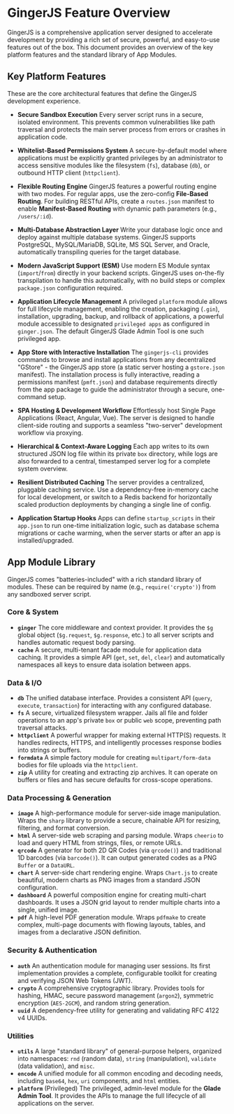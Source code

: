 # GingerJS Feature Overview

GingerJS is a comprehensive application server designed to accelerate development by providing a rich set of secure, powerful, and easy-to-use features out of the box. This document provides an overview of the key platform features and the standard library of App Modules.

## Key Platform Features

These are the core architectural features that define the GingerJS development experience.

*   **Secure Sandbox Execution**
    Every server script runs in a secure, isolated environment. This prevents common vulnerabilities like path traversal and protects the main server process from errors or crashes in application code.

*   **Whitelist-Based Permissions System**
    A secure-by-default model where applications must be explicitly granted privileges by an administrator to access sensitive modules like the filesystem (`fs`), database (`db`), or outbound HTTP client (`httpclient`).

*   **Flexible Routing Engine**
    GingerJS features a powerful routing engine with two modes. For regular apps, use the zero-config **File-Based Routing**. For building RESTful APIs, create a `routes.json` manifest to enable **Manifest-Based Routing** with dynamic path parameters (e.g., `/users/:id`).

*   **Multi-Database Abstraction Layer**
    Write your database logic once and deploy against multiple database systems. GingerJS supports PostgreSQL, MySQL/MariaDB, SQLite, MS SQL Server, and Oracle, automatically transpiling queries for the target database.

*   **Modern JavaScript Support (ESM)**
    Use modern ES Module syntax (`import`/`from`) directly in your backend scripts. GingerJS uses on-the-fly transpilation to handle this automatically, with no build steps or complex `package.json` configuration required.

*   **Application Lifecycle Management**
    A privileged `platform` module allows for full lifecycle management, enabling the creation, packaging (`.gin`), installation, upgrading, backup, and rollback of applications, a powerful module accessible to designated `privileged apps` as configured in `ginger.json`. The default GingerJS Glade Admin Tool is one such privileged app.

*   **App Store with Interactive Installation**
    The `gingerjs-cli` provides commands to browse and install applications from any decentralized "GStore" - the GingerJS app store (a static server hosting a `gstore.json` manifest). The installation process is fully interactive, reading a permissions manifest (`pmft.json`) and database requirements directly from the app package to guide the administrator through a secure, one-command setup.

*   **SPA Hosting & Development Workflow**
    Effortlessly host Single Page Applications (React, Angular, Vue). The server is designed to handle client-side routing and supports a seamless "two-server" development workflow via proxying.

*   **Hierarchical & Context-Aware Logging**
    Each app writes to its own structured JSON log file within its private `box` directory, while logs are also forwarded to a central, timestamped server log for a complete system overview.

*   **Resilient Distributed Caching**
    The server provides a centralized, pluggable caching service. Use a dependency-free in-memory cache for local development, or switch to a Redis backend for horizontally scaled production deployments by changing a single line of config.

*   **Application Startup Hooks**
    Apps can define `startup_scripts` in their `app.json` to run one-time initialization logic, such as database schema migrations or cache warming, when the server starts or after an app is installed/upgraded.

## App Module Library

GingerJS comes "batteries-included" with a rich standard library of modules. These can be required by name (e.g., `require('crypto')`) from any sandboxed server script.

### Core & System

*   **`ginger`**
    The core middleware and context provider. It provides the `$g` global object (`$g.request`, `$g.response`, etc.) to all server scripts and handles automatic request body parsing.
*   **`cache`**
    A secure, multi-tenant facade module for application data caching. It provides a simple API (`get`, `set`, `del`, `clear`) and automatically namespaces all keys to ensure data isolation between apps.

### Data & I/O

*   **`db`**
    The unified database interface. Provides a consistent API (`query`, `execute`, `transaction`) for interacting with any configured database.
*   **`fs`**
    A secure, virtualized filesystem wrapper. Jails all file and folder operations to an app's private `box` or public `web` scope, preventing path traversal attacks.
*   **`httpclient`**
    A powerful wrapper for making external HTTP(S) requests. It handles redirects, HTTPS, and intelligently processes response bodies into strings or buffers.
*   **`formdata`**
    A simple factory module for creating `multipart/form-data` bodies for file uploads via the `httpclient`.
*   **`zip`**
    A utility for creating and extracting zip archives. It can operate on buffers or files and has secure defaults for cross-scope operations.

### Data Processing & Generation

*   **`image`**
    A high-performance module for server-side image manipulation. Wraps the `sharp` library to provide a secure, chainable API for resizing, filtering, and format conversion.
*   **`html`**
    A server-side web scraping and parsing module. Wraps `cheerio` to load and query HTML from strings, files, or remote URLs.
*   **`qrcode`**
    A generator for both 2D QR Codes (via `qrcode()`) and traditional 1D barcodes (via `barcode()`). It can output generated codes as a PNG `Buffer` or a `DataURL`.
*   **`chart`**
    A server-side chart rendering engine. Wraps `Chart.js` to create beautiful, modern charts as PNG images from a standard JSON configuration.
*   **`dashboard`**
    A powerful composition engine for creating multi-chart dashboards. It uses a JSON grid layout to render multiple charts into a single, unified image.
*   **`pdf`**
    A high-level PDF generation module. Wraps `pdfmake` to create complex, multi-page documents with flowing layouts, tables, and images from a declarative JSON definition.

### Security & Authentication

*   **`auth`**
    An authentication module for managing user sessions. Its first implementation provides a complete, configurable toolkit for creating and verifying JSON Web Tokens (JWT).
*   **`crypto`**
    A comprehensive cryptographic library. Provides tools for hashing, HMAC, secure password management (`argon2`), symmetric encryption (`AES-2GCM`), and random string generation.
*   **`uuid`**
    A dependency-free utility for generating and validating RFC 4122 v4 UUIDs.

### Utilities

*   **`utils`**
    A large "standard library" of general-purpose helpers, organized into namespaces: `rnd` (random data), `string` (manipulation), `validate` (data validation), and `misc`.
*   **`encode`**
    A unified module for all common encoding and decoding needs, including `base64`, `hex`, `uri` components, and `html` entities.
*   **`platform`** (Privileged)
    The privileged, admin-level module for the **Glade Admin Tool**. It provides the APIs to manage the full lifecycle of all applications on the server.
